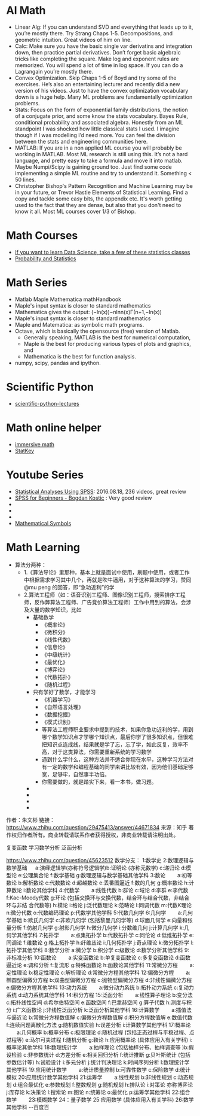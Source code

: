 # AI Math
* Linear Alg: If you can understand SVD and everything that leads up to it, you’re mostly there. Try Strang Chaps 1-5. Decompositions, and geometric intuition. Great videos of him on line.
* Calc: Make sure you have the basic single var derivatins and integration down, then practice partial derivatives. Don’t forget basic algebraic tricks like completing the square. Make log and exponent rules are memorized. You will spend a lot of time in log space. If you can do a Lagrangain you’re mostly there.
* Convex Optimization. Skip Chaps 1-5 of Boyd and try some of the exercises. He’s also an entertaining lecturer and recently did a new version of his videos. Just to have the convex optimization vocabulary down is a huge help. Many ML problems are fundamentally optimization problems.
* Stats: Focus on the form of exponential family distributions, the notion of a conjugate prior, and some know the stats vocabulary. Bayes Rule, conditional probability and associated algebra. Honestly from an ML standpoint I was shocked how little classical stats I used. I imagine though if I was modelling I’d need more. You can feel the division between the stats and engineering communities here.
* MATLAB: If you are in a non applied ML course you will probably be working in MATLAB. Most ML research is still using this. It’s not a hard language, and pretty easy to take a formula and move it into matlab. Maybe Numpi/Scipy is gaining ground too. Just find some code implementing a simple ML routine and try to understand it. Something < 50 lines.
* Christopher Bishop's Pattern Recognition and Machine Learning may be in your future, or Trevor Hastie Elements of Statistical Learning. Find a copy and tackle some easy bits, the appendix etc. It's worth getting used to the fact that they are dense, but also that you don't need to know it all. Most ML courses cover 1/3 of Bishop.

# Math Courses
* [If you want to learn Data Science, take a few of these statistics classes](https://medium.freecodecamp.org/if-you-want-to-learn-data-science-take-a-few-of-these-statistics-classes-9bbabab098b9)
* [Probability and Statistics](https://www.coursera.org/browse/data-science/probability-and-statistics?languages=en)

# Math Series
* Matlab Maple Mathematica mathHandbook
* Maple's input syntax is closer to standard mathematics
* Mathematica gives the output: (−ln(x))−nlnn(x)Γ(n+1,−ln(x))
* Maple's input syntax is closer to standard mathematics
* Maple and Matematica:  as symbolic math programs.
* Octave, which is basically the opensource (free) version of Matlab. 
	* Generally speaking, MATLAB is the best for numerical computation, 
	* Maple is the best for producing various types of plots and graphics, and 
	* Mathematica is the best for function analysis.
* numpy, scipy, pandas and ipython.

# Scientific Python
* [scientific-python-lectures](https://github.com/jrjohansson/scientific-python-lectures)



# Math online helper
* [immersive math](http://immersivemath.com/ila/learnmore.html)
* [StatKey](http://www.lock5stat.com/StatKey/)

# Youtube Series
* [Statistical Analyses Using SPSS](https://www.youtube.com/playlist?list=PLdlFfrVsmlvCh6ujfgUsd3CEZ4Ei1XqQ2):  2016.08.18, 236 videos, great review
* [SPSS for Beginners - Bogdan Kostic](https://www.youtube.com/playlist?list=PLVI_iGT5ZuRmOCiiTc8E0A8cjnVmEK6i4) : Very good review
* []()
* []()
* []()
* [Mathematical Symbols](http://www.rapidtables.com/math/symbols/Basic_Math_Symbols.htm)

# Math Learning
* 算法分两种：
	* 1.《算法导论》里那种，基本上就是面试中使用，刷题中使用，或者工作中根据需求学习其中几个，再就是吹牛逼用，对于这种算法的学习，赞同 @mu peng 的回答，即“急功近利”的学 
	* 2.算法工程师（如：语音识别工程师、图像识别工程师，搜索排序工程师，反作弊算法工程师、广告竞价算法工程师）工作中用到的算法，会涉及大量的数学知识，比如
		* 基础数学
			* 《概率论》
			* 《微积分》
			* 《线性代数》
			* 《信息论》
			* 《中级统计》
			* 《最优化》
			* 《博弈论》
			* 《代数拓扑》
			* 《随机过程》	
		* 只有学好了数学，才能学习
			* 《机器学习》
			* 《自然语言处理》
			* 《数据挖掘》
			* 《模式识别》
			* 等算法工程师职业要求中提到的技术，如果你急功近利的学，用到哪个数学知识点才学哪个知识点，最后你学了很多知识点，但很难把知识点连成线，结果就是学了忘，忘了学，如此反复，效率不高，对于这类算法，你需要重新系统的学习数学
			* 遇到什么学什么，这种方法并不适合你现在水平，这种学习方法对有一定的数学和编程基础的同学来讲比较有效，因为他们基础足够宽，足够牢，自然事半功倍。
			* 你需要做的，就是踏实下来，看一本书，做习题。
		*
		*		
		*
		*
作者：朱文彬
链接：https://www.zhihu.com/question/29475413/answer/44671834
来源：知乎
著作权归作者所有。商业转载请联系作者获得授权，非商业转载请注明出处。

复变函数
学习数学分析
泛函分析

https://www.zhihu.com/question/45623512
数学分支： 
1:数学史 
2:数理逻辑与数学基础 　
	a:演绎逻辑学(亦称符号逻辑学)b:证明论 (亦称元数学) c:递归论 d:模型论 e:公理集合论 f:数学基础 g:数理逻辑与数学基础其他学科 
3:数论 
　　a:初等数论 b:解析数论 c:代数数论 d:超越数论 e:丢番图逼近 f:数的几何 g:概率数论 h:计算数论 i:数论其他学科 
4:代数学 
　　a:线性代数 b:群论 c:域论 d:李群 e:李代数 f:Kac-Moody代数 g:环论 (包括交换环与交换代数，结合环与结合代数，非结合环与非结 合代数等) h:模论 i:格论 j:泛代数理论 k:范畴论 l:同调代数 m:代数K理论 n:微分代数 o:代数编码理论 p:代数学其他学科
5:代数几何学 6:几何学 
　　a:几何学基础 b:欧氏几何学 c:非欧几何学 (包括黎曼几何学等) d:球面几何学 e:向量和张量分析 f:仿射几何学 g:射影几何学 h:微分几何学 i:分数维几何 j:计算几何学 k:几何学其他学科
7:拓扑学 
　　a:点集拓扑学 b:代数拓扑学 c:同伦论 d:低维拓扑学 e:同调论 f:维数论 g:格上拓扑学 h:纤维丛论 i:几何拓扑学 j:奇点理论 k:微分拓扑学 l:拓扑学其他学科 
8:数学分析
a:微分学 b:积分学 c:级数论 d:数学分析其他学科 
9:非标准分析 10:函数论 
　　a:实变函数论 b:单复变函数论 c:多复变函数论 d:函数逼近论 e:调和分析 f:复流形 g:特殊函数论 h:函数论其他学科 
11:常微分方程 
　　a:定性理论 b:稳定性理论 c:解析理论 d:常微分方程其他学科 
12:偏微分方程 
　　a:椭圆型偏微分方程 b:双曲型偏微分方程 c:抛物型偏微分方程 d:非线性偏微分方程 e:偏微分方程其他学科 
13:动力系统 
　　a:微分动力系统 b:拓扑动力系统 c:复动力系统 d:动力系统其他学科 
14:积分方程 15:泛函分析 
　　a:线性算子理论 b:变分法 c:拓扑线性空间 d:希尔伯特空间 e:函数空间 f:巴拿赫空间 g:算子代数 h:测度与积分 i:广义函数论 j:非线性泛函分析 k:泛函分析其他学科 
16:计算数学 
　　a:插值法与逼近论 b:常微分方程数值解 c:偏微分方程数值解 d:积分方程数值解 e:数值代数 f:连续问题离散化方法 g:随机数值实验 h:误差分析 i:计算数学其他学科 
17:概率论 
　　a:几何概率 b:概率分布 c:极限理论 d:随机过程 (包括正态过程与平稳过程、点过程等) e:马尔可夫过程 f:随机分析 g:鞅论 h:应用概率论 (具体应用入有关学科) i:概率论其他学科
18:数理统计学 
　　a:抽样理论 (包括抽样分布、抽样调查等 )b:假设检验 c:非参数统计 d:方差分析 e:相关回归分析 f:统计推断 g:贝叶斯统计 (包括参数估计等) h:试验设计 i:多元分析 j:统计判决理论 k:时间序列分析 l:数理统计学其他学科 
19:应用统计数学 
　　a:统计质量控制 b:可靠性数学 c:保险数学 d:统计模拟 
20:应用统计数学其他学科 21:运筹学 
　　a:线性规划 b:非线性规划 c:动态规划 d:组合最优化 e:参数规划 f:整数规划 g:随机规划 h:排队论 i:对策论 亦称博弈论 j:库存论 k:决策论 l:搜索论 m:图论 n:统筹论 o:最优化 p:运筹学其他学科 
22:组合数学 　　23:模糊数学 24：量子数学 25:应用数学 (具体应用入有关学科) 26:数学其他学科 --百度百
